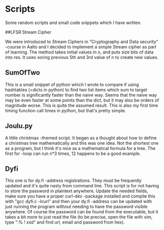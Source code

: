 # Scripts

Some random scripts and small code snippets which I have written.

##LFSR Stream Cipher

We were introduced to Stream Ciphers in "Cryptography and Data security" -course in Aalto and I decided to implement a simple Stream cipher as part of learning. The method takes initial values in n, and puts size bits of data into res. It uses xoring previous 5th and 3rd value of n to create new values.


## SumOfTwo

This is a small snippet of python which I wrote to compare if using hashtables (=dicts in python) to find two list items which sum to target number is significantly faster than the naive way. Seems that the naive way may be even faster at some points than the dict, but it may also be orders of magnitude worse. This is quite the assumed result. This is also my first time timing function call times in python, but that's pretty simple.


## Joulu.py
A little christmas -themed script. It began as a thought about how to define a christmas tree mathematically and this was one idea. Not the shortest one as a program, but I think it's nice as a mathematical formula for a tree. The first for -loop can run n\*3 times, 12 happens to be a good example.


## Dyfi

This one is for dy.fi -address registrations. They must be frequently updated and it's quite nasty from command line. This script is for not having to store the password in plaintext anywhere. Update the needed fields, make sure you have a proper curl-dev -package installed and compile this with "gcc dyfi.c -lcurl" and then your dy.fi -address can be updated with just running the program without needing to have the password visible anywhere. Of course the password can be found from the executable, but it takes a bit more to just read the file (to be precise, open the file with vim, type ":% ! xxd" and find url, email and password from hex).